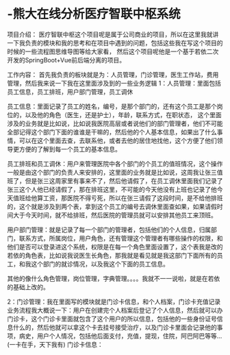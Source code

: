 # -熊大在线分析医疗智联中枢系统
项目介绍：
医疗智联中枢这个项目呢是属于公司商业的项目，所以在这里我就讲一下我负责的模块和我的思考和在项目中遇到的问题，包括这些我在写这个项目的时候的一些流程图思维导图等给大家看，
然后这个项目呢他是一个基于若依二次开发的SpringBoot+Vue前后端分离的项目。

工作内容：
首先我负责的板块就是为：人员管理，门诊管理，医生工作站，费用管理，然后我来说一下我在这里面涉及到的一些业务逻辑
1：人员管理：里面包括员工信息，员工排班，用户部门管理，员工调休

员工信息：里面记录了员工的姓名，编号，是那个部门的，还有这个员工是那个岗位的，以及他的角色（医生，还是护士），年龄，联系方式，在职状态，
这个里面涉及的业务就是比如说，比如说我医院高层或者说他们的部门管理者，他们不可能全部记得这个部门下面的谁谁是干嘛的，然后他的个人基本信息，如果出了什么事情，可以在这个里面去查，去联系他，或者去他的居住地找他，这个方便了他们领导更方便的了解到每一个员工的基本信息。

员工排班和员工调休：用户来管理医院中各个部门的个员工的值班情况，这个操作一般是由这个部门的负责人来安排的，这里面的业务就是比如说，这周我让张三值班了，但是张三这周家里有事来不了，然后他请假了，在员工调休里面我们记录了张三这个人他已经请假了，那在排班这里，不可能的今天他没有上班也记录了他今天值班给他算工资，那医院不得亏死，所以在张三请假了这段时间，是不给他排班的，这个就是涉及到两个表，拿到这个员工的编号去调休里面查如果，如果请假时间大于今天时间，就不给排班，然后医院的管理员就可以安排其他员工来顶班。

用户部门管理：就是记录了每一个部门的管理者，包括他们的个人信息，归属部门，联系方式，所属岗位，用户角色，还有管理这个管理者有哪些操作的权限，和他们是否可以登录进这个系统，权限是在每一个角色里面设置了，这个表我是改的若依的角色表，比如说我说医生长角色，那我就是看见就是我这部门下面所有的员工，和我这个部门的就诊情况，以及我这个下面的员工信息。

其他的像什么角色管理，岗位管理，字典管理。。。。我就不一一说啦，就是在若依的基础上改的。


2：门诊管理：我在里面写的模块就是门诊卡信息，和个人档案，门诊卡充值记录
业务流程我大概说一下：用户在创建完个人档案后登记了个人信息，然后就可以办门诊卡，这个门诊卡里面就包含了这个用户的所以信息，包括他的一些身份证号信息什么的，然后他就可以拿这个卡去挂号接受治疗，以及门诊卡里面会记录他的事项，病史，用户个人情况，包括他后面支付，充值，提现，住院，阿巴阿巴等等...(一卡在手，天下我有)
门诊卡信息：


